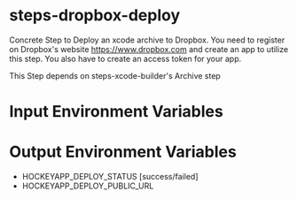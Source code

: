 steps-dropbox-deploy
====================

Concrete Step to Deploy an xcode archive to Dropbox. You need to register on Dropbox's website https://www.dropbox.com and create an app to utilize this step. You also have to create an access token for your app.

This Step depends on steps-xcode-builder's Archive step

# Input Environment Variables


# Output Environment Variables
- HOCKEYAPP_DEPLOY_STATUS	[success/failed]
- HOCKEYAPP_DEPLOY_PUBLIC_URL